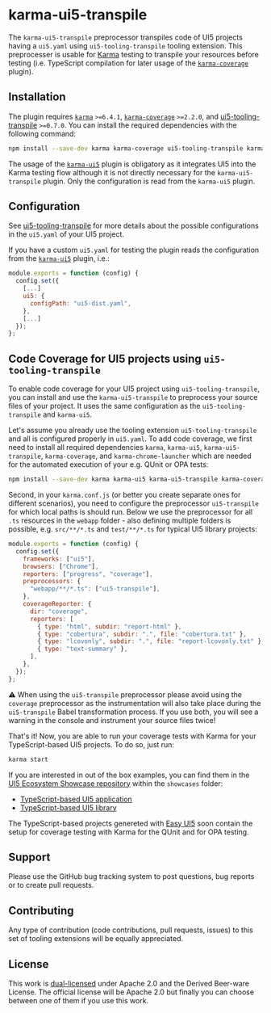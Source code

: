 # karma-ui5-transpile

The `karma-ui5-transpile` preprocessor transpiles code of UI5 projects having a `ui5.yaml` using `ui5-tooling-transpile` tooling extension. This preprocesser is usable for [Karma](https://karma-runner.github.io/) testing to transpile your resources before testing (i.e. TypeScript compilation for later usage of the [`karma-coverage`](https://www.npmjs.com/package/karma-coverage) plugin).

## Installation

The plugin requires [`karma`](https://www.npmjs.com/package/karma) `>=6.4.1`, [`karma-coverage`](https://www.npmjs.com/package/karma-coverage) `>=2.2.0`, and [ui5-tooling-transpile](https://www.npmjs.com/package/ui5-tooling-transpile) `>=0.7.0`. You can install the required dependencies with the following command:

```sh
npm install --save-dev karma karma-coverage ui5-tooling-transpile karma-ui5 karma-ui5-transpile
```

The usage of the [`karma-ui5`](https://www.npmjs.com/package/karma-ui5) plugin is obligatory as it integrates UI5 into the Karma testing flow although it is not directly necessary for the `karma-ui5-transpile` plugin. Only the configuration is read from the `karma-ui5` plugin.

## Configuration

See [ui5-tooling-transpile](https://www.npmjs.com/package/ui5-tooling-transpile) for more details about the possible configurations in the `ui5.yaml` of your UI5 project.

If you have a custom `ui5.yaml` for testing the plugin reads the configuration from the [`karma-ui5`](https://www.npmjs.com/package/karma-ui5) plugin, i.e.:

```js
module.exports = function (config) {
  config.set({
    [...]
    ui5: {
      configPath: "ui5-dist.yaml",
    },
    [...]
  });
};
```

## Code Coverage for UI5 projects using `ui5-tooling-transpile`

To enable code coverage for your UI5 project using `ui5-tooling-transpile`, you can install and use the `karma-ui5-transpile` to preprocess your source files of your project. It uses the same configuration as the `ui5-tooling-transpile` and `karma-ui5`.

Let's assume you already use the tooling extension `ui5-tooling-transpile` and all is configured properly in `ui5.yaml`. To add code coverage, we first need to install all required dependencies `karma`, `karma-ui5`, `karma-ui5-transpile`, `karma-coverage`, and `karma-chrome-launcher` which are needed for the automated execution of your e.g. QUnit or OPA tests:

```sh
npm install --save-dev karma karma-ui5 karma-ui5-transpile karma-coverage karma-chrome-launcher
```

Second, in your `karma.conf.js` (or better you create separate ones for different scenarios), you need to configure the preprocessor `ui5-transpile` for which local paths is should run. Below we use the preprocessor for all `.ts` resources in the `webapp` folder - also defining multiple folders is possible, e.g. `src/**/*.ts` and `test/**/*.ts` for typical UI5 library projects:

```js
module.exports = function (config) {
  config.set({
    frameworks: ["ui5"],
    browsers: ["Chrome"],
    reporters: ["progress", "coverage"],
    preprocessors: {
      "webapp/**/*.ts": ["ui5-transpile"],
    },
    coverageReporter: {
      dir: "coverage",
      reporters: [
        { type: "html", subdir: "report-html" },
        { type: "cobertura", subdir: ".", file: "cobertura.txt" },
        { type: "lcovonly", subdir: ".", file: "report-lcovonly.txt" },
        { type: "text-summary" },
      ],
    },
  });
};
```

:warning: When using the `ui5-transpile` preprocessor please avoid using the `coverage` preprocessor as the instrumentation will also take place during the `ui5-transpile` Babel transformation process. If you use both, you will see a warning in the console and instrument your source files twice!

That's it! Now, you are able to run your coverage tests with Karma for your TypeScript-based UI5 projects. To do so, just run:

```sh
karma start
```

If you are interested in out of the box examples, you can find them in the [UI5 Ecosystem Showcase repository](https://github.com/ui5-community/ui5-ecosystem-showcase/) within the `showcases` folder:

* [TypeScript-based UI5 application](https://github.com/ui5-community/ui5-ecosystem-showcase/tree/main/showcases/ui5-tsapp)
* [TypeScript-based UI5 library](https://github.com/ui5-community/ui5-ecosystem-showcase/tree/main/showcases/ui5-tslib)

The TypeScript-based projects genereted with [Easy UI5](https://www.npmjs.com/package/generator-easy-ui5) soon contain the setup for coverage testing with Karma for the QUnit and for OPA testing.

## Support

Please use the GitHub bug tracking system to post questions, bug reports or to create pull requests.

## Contributing

Any type of contribution (code contributions, pull requests, issues) to this set of tooling extensions will be equally appreciated.

## License

This work is [dual-licensed](../../LICENSE) under Apache 2.0 and the Derived Beer-ware License. The official license will be Apache 2.0 but finally you can choose between one of them if you use this work.
